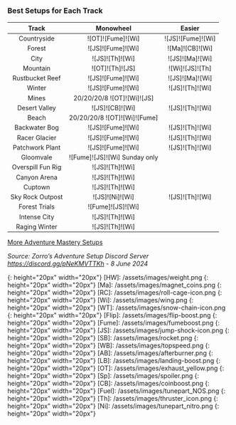 ### Best Setups for Each Track

Track | Monowheel | Easier
:--: | :--: | :--:
Countryside | ![OT]![Fume]![Wi] | ![JS]![Fume]![Wi]
Forest | ![JS]![Fume]![Wi] | ![Ma]![CB]![Wi]
City | ![JS]![Th]![Wi] | ![JS]![Ma]![Wi]
Mountain | ![OT]![Th]![JS] | ![Wi]![JS]![Th]
Rustbucket Reef | ![JS]![Fume]![Wi] | ![JS]![Ma]![Wi]
Winter | ![JS]![Fume]![Wi] | ![JS]![Th]![Wi]
Mines | 20/20/20/8 ![OT]![Wi]![JS] | 
Desert Valley | ![JS]![CB]![Wi] | ![JS]![Th]![Wi]
Beach | 20/20/20/8 ![OT]![Wi]![Fume] | 
Backwater Bog | ![JS]![Fume]![Wi] | ![JS]![Th]![Wi]
Racer Glacier | ![JS]![Fume]![Wi] | ![JS]![Th]![Wi]
Patchwork Plant | ![JS]![Fume]![Wi] | ![JS]![Th]![Wi]
Gloomvale | ![Fume]![JS]![Wi] Sunday only | 
Overspill Fun Rig | ![JS]![Th]![Wi] | 
Canyon Arena | ![JS]![Th]![Wi] | 
Cuptown | ![JS]![Th]![Wi] | 
Sky Rock Outpost | ![JS]![Ni]![Wi] | ![JS]![Th]![Wi]
Forest Trials | ![Fume]![JS]![Wi] | 
Intense City | ![JS]![Th]![Wi] | 
Raging Winter | ![JS]![Th]![Wi] |  

[More Adventure Mastery Setups](/info/#adventures)  

*Source: Zorro’s Adventure Setup Discord Server https://discord.gg/pNeKMVTTKh - 8 June 2024*

[AC]: /assets/images/aircontrol.png
{: height="20px" width="20px"}
[HW]: /assets/images/weight.png
{: height="20px" width="20px"}
[Ma]: /assets/images/magnet_coins.png
{: height="20px" width="20px"}
[RC]: /assets/images/roll-cage-icon.png
{: height="20px" width="20px"}
[Wi]: /assets/images/wing.png
{: height="20px" width="20px"}
[WT]: /assets/images/snow-chain-icon.png
{: height="20px" width="20px"}
[Flip]: /assets/images/flip-boost.png
{: height="20px" width="20px"}
[Fume]: /assets/images/fumeboost.png
{: height="20px" width="20px"}
[JS]: /assets/images/jump-shock-icon.png
{: height="20px" width="20px"}
[SB]: /assets/images/rocket.png
{: height="20px" width="20px"}
[WB]: /assets/images/topspeed.png
{: height="20px" width="20px"}
[AB]: /assets/images/afterburner.png
{: height="20px" width="20px"}
[LB]: /assets/images/landing-boost.png
{: height="20px" width="20px"}
[OT]: /assets/images/exhaust_yellow.png
{: height="20px" width="20px"}
[Sp]: /assets/images/spoiler.png
{: height="20px" width="20px"}
[CB]: /assets/images/coinboost.png
{: height="20px" width="20px"}
[Fuel]: /assets/images/tunepart_NOS.png
{: height="20px" width="20px"}
[Th]: /assets/images/thruster_icon.png
{: height="20px" width="20px"}
[Ni]: /assets/images/tunepart_nitro.png
{: height="20px" width="20px"}

